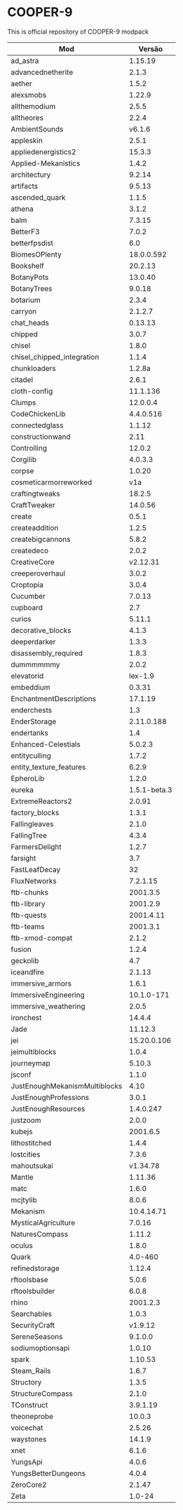 # COOPER-9

This is official repository of COOPER-9 modpack

| Mod | Versão |
|------|--------|
| ad_astra | 1.15.19 |
| advancednetherite | 2.1.3 |
| aether | 1.5.2 |
| alexsmobs | 1.22.9 |
| allthemodium | 2.5.5 |
| alltheores | 2.2.4 |
| AmbientSounds | v6.1.6 |
| appleskin | 2.5.1 |
| appliedenergistics2 | 15.3.3 |
| Applied-Mekanistics | 1.4.2 |
| architectury | 9.2.14 |
| artifacts | 9.5.13 |
| ascended_quark | 1.1.5 |
| athena | 3.1.2 |
| balm | 7.3.15 |
| BetterF3 | 7.0.2 |
| betterfpsdist | 6.0 |
| BiomesOPlenty | 18.0.0.592 |
| Bookshelf | 20.2.13 |
| BotanyPots | 13.0.40 |
| BotanyTrees | 9.0.18 |
| botarium | 2.3.4 |
| carryon | 2.1.2.7 |
| chat_heads | 0.13.13 |
| chipped | 3.0.7 |
| chisel | 1.8.0 |
| chisel_chipped_integration | 1.1.4 |
| chunkloaders | 1.2.8a |
| citadel | 2.6.1 |
| cloth-config | 11.1.136 |
| Clumps | 12.0.0.4 |
| CodeChickenLib | 4.4.0.516 |
| connectedglass | 1.1.12 |
| constructionwand | 2.11 |
| Controlling | 12.0.2 |
| Corgilib | 4.0.3.3 |
| corpse | 1.0.20 |
| cosmeticarmorreworked | v1a |
| craftingtweaks | 18.2.5 |
| CraftTweaker | 14.0.56 |
| create | 0.5.1 |
| createaddition | 1.2.5 |
| createbigcannons | 5.8.2 |
| createdeco | 2.0.2 |
| CreativeCore | v2.12.31 |
| creeperoverhaul | 3.0.2 |
| Croptopia | 3.0.4 |
| Cucumber | 7.0.13 |
| cupboard | 2.7 |
| curios | 5.11.1 |
| decorative_blocks | 4.1.3 |
| deeperdarker | 1.3.3 |
| disassembly_required | 1.8.3 |
| dummmmmmy | 2.0.2 |
| elevatorid | lex-1.9 |
| embeddium | 0.3.31 |
| EnchantmentDescriptions | 17.1.19 |
| enderchests | 1.3 |
| EnderStorage | 2.11.0.188 |
| endertanks | 1.4 |
| Enhanced-Celestials | 5.0.2.3 |
| entityculling | 1.7.2 |
| entity_texture_features | 6.2.9 |
| EpheroLib | 1.2.0 |
| eureka | 1.5.1-beta.3 |
| ExtremeReactors2 | 2.0.91 |
| factory_blocks | 1.3.1 |
| Fallingleaves | 2.1.0 |
| FallingTree | 4.3.4 |
| FarmersDelight | 1.2.7 |
| farsight | 3.7 |
| FastLeafDecay | 32 |
| FluxNetworks | 7.2.1.15 |
| ftb-chunks | 2001.3.5 |
| ftb-library | 2001.2.9 |
| ftb-quests | 2001.4.11 |
| ftb-teams | 2001.3.1 |
| ftb-xmod-compat | 2.1.2 |
| fusion | 1.2.4 |
| geckolib | 4.7 |
| iceandfire | 2.1.13 |
| immersive_armors | 1.6.1 |
| ImmersiveEngineering | 10.1.0-171 |
| immersive_weathering | 2.0.5 |
| ironchest | 14.4.4 |
| Jade | 11.12.3 |
| jei | 15.20.0.106 |
| jeimultiblocks | 1.0.4 |
| journeymap | 5.10.3 |
| jsconf | 1.1.0 |
| JustEnoughMekanismMultiblocks | 4.10 |
| JustEnoughProfessions | 3.0.1 |
| JustEnoughResources | 1.4.0.247 |
| justzoom | 2.0.0 |
| kubejs | 2001.6.5 |
| lithostitched | 1.4.4 |
| lostcities | 7.3.6 |
| mahoutsukai | v1.34.78 |
| Mantle | 1.11.36 |
| matc | 1.6.0 |
| mcjtylib | 8.0.6 |
| Mekanism | 10.4.14.71 |
| MysticalAgriculture | 7.0.16 |
| NaturesCompass | 1.11.2 |
| oculus | 1.8.0 |
| Quark | 4.0-460 |
| refinedstorage | 1.12.4 |
| rftoolsbase | 5.0.6 |
| rftoolsbuilder | 6.0.8 |
| rhino | 2001.2.3 |
| Searchables | 1.0.3 |
| SecurityCraft | v1.9.12 |
| SereneSeasons | 9.1.0.0 |
| sodiumoptionsapi | 1.0.10 |
| spark | 1.10.53 |
| Steam_Rails | 1.6.7 |
| Structory | 1.3.5 |
| StructureCompass | 2.1.0 |
| TConstruct | 3.9.1.19 |
| theoneprobe | 10.0.3 |
| voicechat | 2.5.26 |
| waystones | 14.1.9 |
| xnet | 6.1.6 |
| YungsApi | 4.0.6 |
| YungsBetterDungeons | 4.0.4 |
| ZeroCore2 | 2.1.47 |
| Zeta | 1.0-24 |
